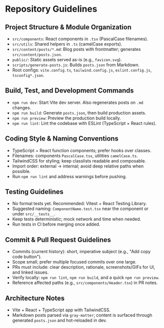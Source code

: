 # Repository Guidelines

## Project Structure & Module Organization
- `src/components`: React components in `.tsx` (PascalCase filenames).
- `src/utils`: Shared helpers in `.ts` (camelCase exports).
- `src/content/posts/*.md`: Blog posts with frontmatter; generates `src/content/posts.json`.
- `public/`: Static assets served as-is (e.g., `favicon.svg`).
- `scripts/generate-posts.js`: Builds `posts.json` from Markdown.
- Root configs: `vite.config.ts`, `tailwind.config.js`, `eslint.config.js`, `tsconfig*.json`.

## Build, Test, and Development Commands
- `npm run dev`: Start Vite dev server. Also regenerates posts on `.md` changes.
- `npm run build`: Generate `posts.json`, then build production assets.
- `npm run preview`: Preview the production build locally.
- `npm run lint`: Lint the codebase with ESLint (TypeScript + React rules).

## Coding Style & Naming Conventions
- TypeScript + React function components; prefer hooks over classes.
- Filenames: components `PascalCase.tsx`, utilities `camelCase.ts`.
- TailwindCSS for styling; keep classlists readable and composable.
- Import order: external → internal; avoid deep relative paths when possible.
- Run `npm run lint` and address warnings before pushing.

## Testing Guidelines
- No formal tests yet. Recommended: Vitest + React Testing Library.
- Suggested naming: `ComponentName.test.tsx` near the component or under `src/__tests__`.
- Keep tests deterministic; mock network and time when needed.
- Run tests in CI before merging once added.

## Commit & Pull Request Guidelines
- Commits (current history): short, imperative subject (e.g., "Add copy code button").
- Scope small; prefer multiple focused commits over one large.
- PRs must include: clear description, rationale, screenshots/GIFs for UI, and linked issues.
- Verify locally: `npm run lint`, `npm run build`, and a quick `npm run preview`.
- Reference affected paths (e.g., `src/components/Header.tsx`) in PR notes.

## Architecture Notes
- Vite + React + TypeScript app with TailwindCSS.
- Markdown posts parsed via `gray-matter`; content is surfaced through generated `posts.json` and hot-reloaded in dev.
